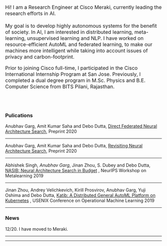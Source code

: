  <font size="3">
 
Hi! I am a Research Engineer at Cisco Meraki, currently leading the research efforts in AI. 
<br><br>
My goal is to develop highly autonomous systems for the benefit of society. In AI, I am interested in distributed learning, meta-learning, unsupervised learning and NLP. I have worked on resource-efficient AutoML and federated learning, to make our machines more intelligent while taking into account issues of privacy and carbon-footprint.

Prior to joining Cisco full-time, I participated in the Cisco International Internship Program at San Jose. Previously, I completed a dual degree program in M.Sc. Physics and B.E. Computer Science from BITS Pilani, Rajasthan.

</font>
 <br><br>
 
### Pulications

Anubhav Garg, Amit Kumar Saha and Debo Dutta, [Direct Federated Neural Architecture Search](https://arxiv.org/abs/2010.06223),
Preprint 2020

---

Anubhav Garg, Amit Kumar Saha and Debo Dutta, [Revisiting Neural Architecture Search](https://arxiv.org/abs/2010.05719), Preprint
2020

---

Abhishek Singh<sup>*</sup>, Anubhav Garg<sup>*</sup>, Jinan Zhou, S. Dubey and Debo Dutta, [NASIB: Neural Architecture
Search in Budget](https://arxiv.org/abs/1910.08665)
, NeurIPS Workshop on Metalearning 2019

---

Jinan Zhou, Andrey Velichkevich, Kirill Prosvirov, Anubhav Garg, Yuji Oshima and Debo Dutta,
[Katib: A Distributed General AutoML Platform on Kubernetes](https://opml19papers.usenix.hotcrp.com/doc/opml19papers-final52.pdf?cap=052aDJ1RaUal6PE)
, USENIX Conference on Operational Machine Learning 2019 

---

### News

12/20. I have moved to Meraki.

---



---
